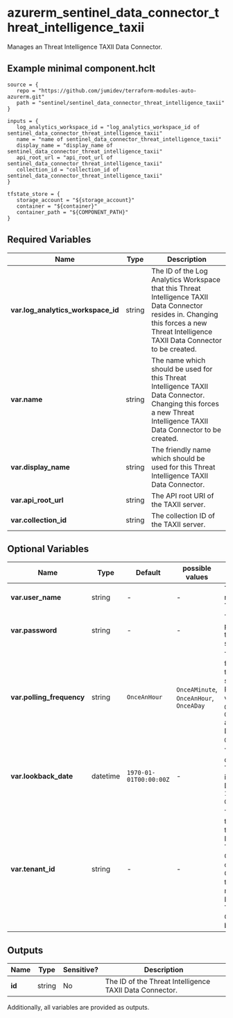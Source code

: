# azurerm_sentinel_data_connector_threat_intelligence_taxii

Manages an Threat Intelligence TAXII Data Connector.

## Example minimal component.hclt

```hcl
source = {
   repo = "https://github.com/jumidev/terraform-modules-auto-azurerm.git" 
   path = "sentinel/sentinel_data_connector_threat_intelligence_taxii" 
}

inputs = {
   log_analytics_workspace_id = "log_analytics_workspace_id of sentinel_data_connector_threat_intelligence_taxii" 
   name = "name of sentinel_data_connector_threat_intelligence_taxii" 
   display_name = "display_name of sentinel_data_connector_threat_intelligence_taxii" 
   api_root_url = "api_root_url of sentinel_data_connector_threat_intelligence_taxii" 
   collection_id = "collection_id of sentinel_data_connector_threat_intelligence_taxii" 
}

tfstate_store = {
   storage_account = "${storage_account}" 
   container = "${container}" 
   container_path = "${COMPONENT_PATH}" 
}

```

## Required Variables

| Name | Type |  Description |
| ---- | --------- |  ----------- |
| **var.log_analytics_workspace_id** | string |  The ID of the Log Analytics Workspace that this Threat Intelligence TAXII Data Connector resides in. Changing this forces a new Threat Intelligence TAXII Data Connector to be created. | 
| **var.name** | string |  The name which should be used for this Threat Intelligence TAXII Data Connector. Changing this forces a new Threat Intelligence TAXII Data Connector to be created. | 
| **var.display_name** | string |  The friendly name which should be used for this Threat Intelligence TAXII Data Connector. | 
| **var.api_root_url** | string |  The API root URI of the TAXII server. | 
| **var.collection_id** | string |  The collection ID of the TAXII server. | 

## Optional Variables

| Name | Type |  Default  |  possible values |  Description |
| ---- | --------- |  ----------- | ----------- | ----------- |
| **var.user_name** | string |  -  |  -  |  The user name for the TAXII server. | 
| **var.password** | string |  -  |  -  |  The password for the TAXII server. | 
| **var.polling_frequency** | string |  `OnceAnHour`  |  `OnceAMinute`, `OnceAnHour`, `OnceADay`  |  The polling frequency for the TAXII server. Possible values are `OnceAMinute`, `OnceAnHour` and `OnceADay`. Defaults to `OnceAnHour`. | 
| **var.lookback_date** | datetime |  `1970-01-01T00:00:00Z`  |  -  |  The lookback date for the TAXII server in RFC3339. Defaults to `1970-01-01T00:00:00Z`. | 
| **var.tenant_id** | string |  -  |  -  |  The ID of the tenant that this Threat Intelligence TAXII Data Connector connects to. Changing this forces a new Threat Intelligence TAXII Data Connector to be created. | 



## Outputs

| Name | Type | Sensitive? | Description |
| ---- | ---- | --------- | --------- |
| **id** | string | No  | The ID of the Threat Intelligence TAXII Data Connector. | 

Additionally, all variables are provided as outputs.

